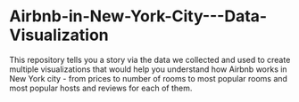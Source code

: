 # Airbnb-in-New-York-City---Data-Visualization
This repository tells you a story via the data we collected and used to create multiple visualizations that would help you understand how Airbnb works in New York city - from prices to number of rooms to most popular rooms and most popular hosts and reviews for each of them. 
